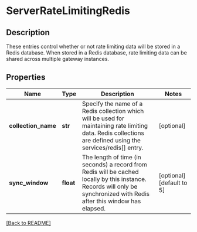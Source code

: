 # ServerRateLimitingRedis

## Description

These entries control whether or not rate limiting data will be  stored in a Redis database. When stored in a Redis database,  rate limiting data can be shared across multiple gateway instances.


## Properties

Name | Type | Description | Notes
------------ | ------------- | ------------- | -------------
**collection\_name** | **str** | Specify the name of a Redis collection which will be used for  maintaining rate limiting data. Redis collections are defined using the services/redis[] entry.  | [optional] 
**sync\_window** | **float** | The length of time (in seconds) a record from Redis will be  cached locally by this instance. Records will only be  synchronized with Redis after this window has elapsed.  | [optional] [default to 5]

[[Back to README]](../README.md)



